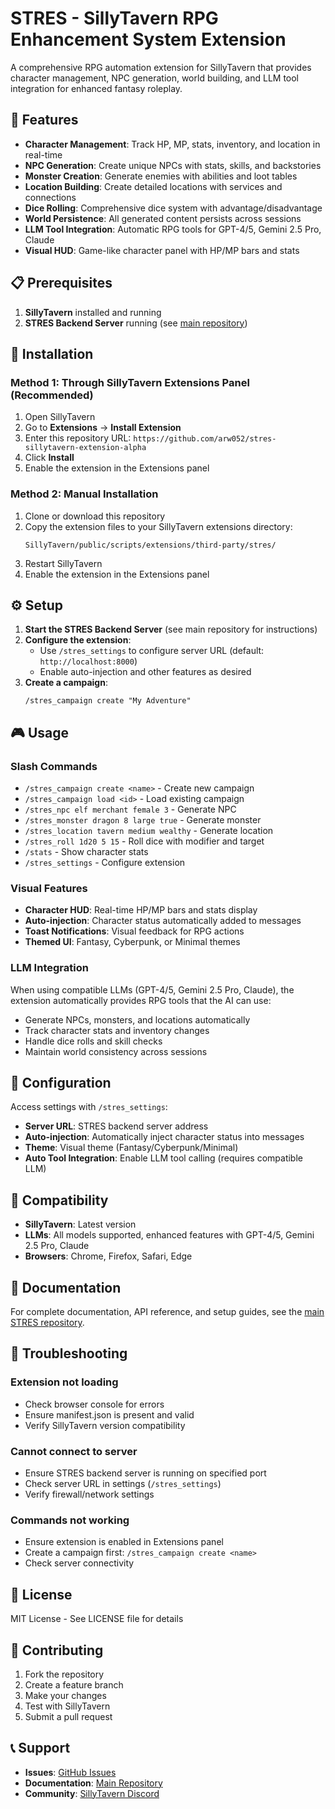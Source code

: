 # STRES - SillyTavern RPG Enhancement System Extension

A comprehensive RPG automation extension for SillyTavern that provides character management, NPC generation, world building, and LLM tool integration for enhanced fantasy roleplay.

## 🎯 Features

- **Character Management**: Track HP, MP, stats, inventory, and location in real-time
- **NPC Generation**: Create unique NPCs with stats, skills, and backstories
- **Monster Creation**: Generate enemies with abilities and loot tables
- **Location Building**: Create detailed locations with services and connections
- **Dice Rolling**: Comprehensive dice system with advantage/disadvantage
- **World Persistence**: All generated content persists across sessions
- **LLM Tool Integration**: Automatic RPG tools for GPT-4/5, Gemini 2.5 Pro, Claude
- **Visual HUD**: Game-like character panel with HP/MP bars and stats

## 📋 Prerequisites

1. **SillyTavern** installed and running
2. **STRES Backend Server** running (see [main repository](https://github.com/YourUsername/stres-project))

## 🚀 Installation

### Method 1: Through SillyTavern Extensions Panel (Recommended)

1. Open SillyTavern
2. Go to **Extensions** → **Install Extension**
3. Enter this repository URL: `https://github.com/arw052/stres-sillytavern-extension-alpha`
4. Click **Install**
5. Enable the extension in the Extensions panel

### Method 2: Manual Installation

1. Clone or download this repository
2. Copy the extension files to your SillyTavern extensions directory:
   ```
   SillyTavern/public/scripts/extensions/third-party/stres/
   ```
3. Restart SillyTavern
4. Enable the extension in the Extensions panel

## ⚙️ Setup

1. **Start the STRES Backend Server** (see main repository for instructions)
2. **Configure the extension**:
   - Use `/stres_settings` to configure server URL (default: `http://localhost:8000`)
   - Enable auto-injection and other features as desired
3. **Create a campaign**:
   ```
   /stres_campaign create "My Adventure"
   ```

## 🎮 Usage

### Slash Commands

- `/stres_campaign create <name>` - Create new campaign
- `/stres_campaign load <id>` - Load existing campaign  
- `/stres_npc elf merchant female 3` - Generate NPC
- `/stres_monster dragon 8 large true` - Generate monster
- `/stres_location tavern medium wealthy` - Generate location
- `/stres_roll 1d20 5 15` - Roll dice with modifier and target
- `/stats` - Show character stats
- `/stres_settings` - Configure extension

### Visual Features

- **Character HUD**: Real-time HP/MP bars and stats display
- **Auto-injection**: Character status automatically added to messages
- **Toast Notifications**: Visual feedback for RPG actions
- **Themed UI**: Fantasy, Cyberpunk, or Minimal themes

### LLM Integration

When using compatible LLMs (GPT-4/5, Gemini 2.5 Pro, Claude), the extension automatically provides RPG tools that the AI can use:

- Generate NPCs, monsters, and locations automatically
- Track character stats and inventory changes
- Handle dice rolls and skill checks
- Maintain world consistency across sessions

## 🔧 Configuration

Access settings with `/stres_settings`:

- **Server URL**: STRES backend server address
- **Auto-injection**: Automatically inject character status into messages
- **Theme**: Visual theme (Fantasy/Cyberpunk/Minimal)
- **Auto Tool Integration**: Enable LLM tool calling (requires compatible LLM)

## 🤝 Compatibility

- **SillyTavern**: Latest version
- **LLMs**: All models supported, enhanced features with GPT-4/5, Gemini 2.5 Pro, Claude
- **Browsers**: Chrome, Firefox, Safari, Edge

## 📖 Documentation

For complete documentation, API reference, and setup guides, see the [main STRES repository](https://github.com/arw052/stres-project).

## 🐛 Troubleshooting

### Extension not loading
- Check browser console for errors
- Ensure manifest.json is present and valid
- Verify SillyTavern version compatibility

### Cannot connect to server
- Ensure STRES backend server is running on specified port
- Check server URL in settings (`/stres_settings`)
- Verify firewall/network settings

### Commands not working
- Ensure extension is enabled in Extensions panel
- Create a campaign first: `/stres_campaign create <name>`
- Check server connectivity

## 📄 License

MIT License - See LICENSE file for details

## 🤝 Contributing

1. Fork the repository
2. Create a feature branch
3. Make your changes
4. Test with SillyTavern
5. Submit a pull request

## 📞 Support

- **Issues**: [GitHub Issues](https://github.com/arw052/stres-sillytavern-extension-alpha/issues)
- **Documentation**: [Main Repository](https://github.com/arw052/stres-project)
- **Community**: [SillyTavern Discord](https://discord.gg/sillytavern)